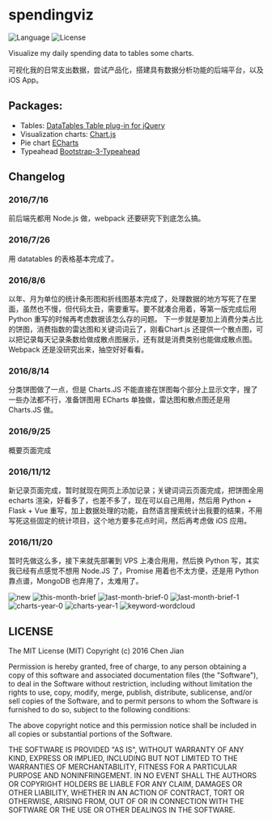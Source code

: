 # spendingviz
![Language](https://img.shields.io/badge/language-Node.js-brightgreen.svg) ![License](https://img.shields.io/badge/license-MIT-blue.svg)

Visualize my daily spending data to tables some charts.

可视化我的日常支出数据，尝试产品化，搭建具有数据分析功能的后端平台，以及 iOS App。

## Packages:
- Tables: [DataTables Table plug-in for jQuery](https://www.datatables.net/)
- Visualization charts: [Chart.js](https://github.com/nnnick/Chart.js)
- Pie chart [ECharts](https://github.com/ecomfe/echarts)
- Typeahead [Bootstrap-3-Typeahead](https://github.com/bassjobsen/Bootstrap-3-Typeahead)

## Changelog

### 2016/7/16
前后端先都用 Node.js 做，webpack   还要研究下到底怎么搞。


### 2016/7/26
用 datatables 的表格基本完成了。


### 2016/8/6
以年、月为单位的统计条形图和折线图基本完成了，处理数据的地方写死了在里面，虽然也不慢，但代码太丑，需要重写。要不就凑合用着，等第一版完成后用 Python 重写的时候再考虑数据该怎么存的问题。
下一步就是要加上消费分类占比的饼图，消费指数的雷达图和关键词词云了，刚看Chart.js 还提供一个散点图，可以把记录每天记录条数给做成散点图展示，还有就是消费类别也能做成散点图。
Webpack 还是没研究出来，抽空好好看看。


### 2016/8/14
分类饼图做了一点，但是 Charts.JS 不能直接在饼图每个部分上显示文字，搜了一些办法都不行，准备饼图用 ECharts 单独做，雷达图和散点图还是用 Charts.JS 做。


### 2016/9/25
概要页面完成


### 2016/11/12
新记录页面完成，暂时就现在网页上添加记录；关键词词云页面完成，把饼图全用 echarts 渲染，好看多了，也差不多了，现在可以自己用用，然后用 Python + Flask + Vue 重写，加上数据处理的功能，自然语言搜索统计出我要的结果，不用写死这些固定的统计项目，这个地方要多花点时间，然后再考虑做 iOS 应用。


### 2016/11/20
暂时先做这么多，接下来就先部署到 VPS 上凑合用用，然后换 Python 写，其实我已经有点感觉不想用 Node.JS 了，Promise 用着也不太方便，还是用 Python 靠点谱，MongoDB 也弃用了，太难用了。


![new](https://breakwire.me/images/spendingviz/new.png)
![this-month-brief](https://breakwire.me/images/spendingviz/this-month-brief.png)
![last-month-brief-0](https://breakwire.me/images/spendingviz/last-month-brief-0.png)
![last-month-brief-1](https://breakwire.me/images/spendingviz/last-month-brief-1.png)
![charts-year-0](https://breakwire.me/images/spendingviz/charts-year-0.png)
![charts-year-1](https://breakwire.me/images/spendingviz/charts-year-1.png)
![keyword-wordcloud](https://breakwire.me/images/spendingviz/keyword-wordcloud.png)


## LICENSE
The MIT License (MIT)
Copyright (c) 2016 Chen Jian

Permission is hereby granted, free of charge, to any person obtaining a copy
of this software and associated documentation files (the "Software"), to deal
in the Software without restriction, including without limitation the rights
to use, copy, modify, merge, publish, distribute, sublicense, and/or sell
copies of the Software, and to permit persons to whom the Software is
furnished to do so, subject to the following conditions:

The above copyright notice and this permission notice shall be included in all
copies or substantial portions of the Software.

THE SOFTWARE IS PROVIDED "AS IS", WITHOUT WARRANTY OF ANY KIND,
EXPRESS OR IMPLIED, INCLUDING BUT NOT LIMITED TO THE WARRANTIES OF
MERCHANTABILITY, FITNESS FOR A PARTICULAR PURPOSE AND NONINFRINGEMENT.
IN NO EVENT SHALL THE AUTHORS OR COPYRIGHT HOLDERS BE LIABLE FOR ANY CLAIM,
DAMAGES OR OTHER LIABILITY, WHETHER IN AN ACTION OF CONTRACT, TORT OR
OTHERWISE, ARISING FROM, OUT OF OR IN CONNECTION WITH THE SOFTWARE OR THE USE
OR OTHER DEALINGS IN THE SOFTWARE.



